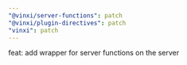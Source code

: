```yaml
---
"@vinxi/server-functions": patch
"@vinxi/plugin-directives": patch
"vinxi": patch
---
```


feat: add wrapper for server functions on the server
